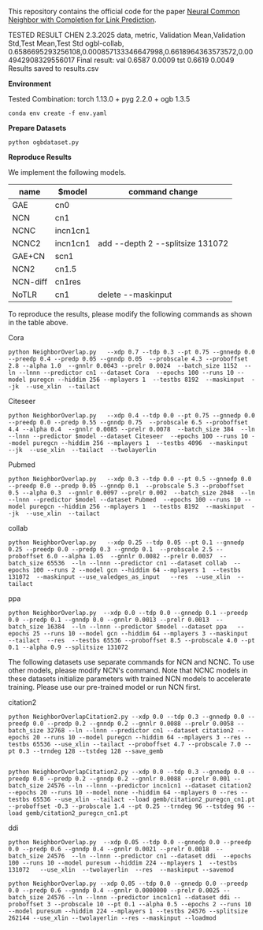 This repository contains the official code for the paper [Neural Common Neighbor with Completion for Link Prediction](https://arxiv.org/pdf/2302.00890.pdf).

TESTED RESULT CHEN 2.3.2025
data, metric, Validation Mean,Validation Std,Test Mean,Test Std
ogbl-collab, 0.6586695293256108,0.000857133346647998,0.6618964363573572,0.004942908329556017
Final result: val 0.6587 0.0009 tst 0.6619 0.0049
Results saved to results.csv

**Environment**

Tested Combination:
torch 1.13.0 + pyg 2.2.0 + ogb 1.3.5

```
conda env create -f env.yaml
```

**Prepare Datasets**

```
python ogbdataset.py
```

**Reproduce Results**

We implement the following models.

| name     | $model    | command change     |
|----------|-----------|--------------------|
| GAE      | cn0       |                    |
| NCN      | cn1       |                    |
| NCNC     | incn1cn1  |                    |
| NCNC2    | incn1cn1  | add --depth 2  --splitsize 131072    |
| GAE+CN   | scn1      |                    |
| NCN2     | cn1.5     |                    |
| NCN-diff | cn1res    |                    |
| NoTLR    | cn1       | delete --maskinput |

To reproduce the results, please modify the following commands as shown in the table above.

Cora
```
python NeighborOverlap.py   --xdp 0.7 --tdp 0.3 --pt 0.75 --gnnedp 0.0 --preedp 0.4 --predp 0.05 --gnndp 0.05  --probscale 4.3 --proboffset 2.8 --alpha 1.0  --gnnlr 0.0043 --prelr 0.0024  --batch_size 1152  --ln --lnnn --predictor cn1 --dataset Cora  --epochs 100 --runs 10 --model puregcn --hiddim 256 --mplayers 1  --testbs 8192  --maskinput  --jk  --use_xlin  --tailact 
```

Citeseer
```
python NeighborOverlap.py   --xdp 0.4 --tdp 0.0 --pt 0.75 --gnnedp 0.0 --preedp 0.0 --predp 0.55 --gnndp 0.75  --probscale 6.5 --proboffset 4.4 --alpha 0.4  --gnnlr 0.0085 --prelr 0.0078  --batch_size 384  --ln --lnnn --predictor $model --dataset Citeseer  --epochs 100 --runs 10 --model puregcn --hiddim 256 --mplayers 1  --testbs 4096  --maskinput  --jk  --use_xlin  --tailact  --twolayerlin
```

Pubmed
```
python NeighborOverlap.py   --xdp 0.3 --tdp 0.0 --pt 0.5 --gnnedp 0.0 --preedp 0.0 --predp 0.05 --gnndp 0.1  --probscale 5.3 --proboffset 0.5 --alpha 0.3  --gnnlr 0.0097 --prelr 0.002  --batch_size 2048  --ln --lnnn --predictor $model --dataset Pubmed  --epochs 100 --runs 10 --model puregcn --hiddim 256 --mplayers 1  --testbs 8192  --maskinput  --jk  --use_xlin  --tailact 
```

collab
```
python NeighborOverlap.py   --xdp 0.25 --tdp 0.05 --pt 0.1 --gnnedp 0.25 --preedp 0.0 --predp 0.3 --gnndp 0.1  --probscale 2.5 --proboffset 6.0 --alpha 1.05  --gnnlr 0.0082 --prelr 0.0037  --batch_size 65536  --ln --lnnn --predictor cn1 --dataset collab  --epochs 100 --runs 2 --model gcn --hiddim 64 --mplayers 1  --testbs 131072  --maskinput --use_valedges_as_input   --res  --use_xlin  --tailact 
```

ppa
```
python NeighborOverlap.py  --xdp 0.0 --tdp 0.0 --gnnedp 0.1 --preedp 0.0 --predp 0.1 --gnndp 0.0 --gnnlr 0.0013 --prelr 0.0013  --batch_size 16384  --ln --lnnn --predictor $model --dataset ppa   --epochs 25 --runs 10 --model gcn --hiddim 64 --mplayers 3 --maskinput  --tailact  --res  --testbs 65536 --proboffset 8.5 --probscale 4.0 --pt 0.1 --alpha 0.9 --splitsize 131072
```

The following datasets use separate commands for NCN and NCNC. To use other models, please modify NCN's command. Note that NCNC models in these datasets initialize parameters with trained NCN models to accelerate training. Please use our pre-trained model or run NCN first.

citation2
```
python NeighborOverlapCitation2.py --xdp 0.0 --tdp 0.3 --gnnedp 0.0 --preedp 0.0 --predp 0.2 --gnndp 0.2 --gnnlr 0.0088 --prelr 0.0058 --batch_size 32768 --ln --lnnn --predictor cn1 --dataset citation2 --epochs 20 --runs 10 --model puregcn --hiddim 64 --mplayers 3 --res --testbs 65536 --use_xlin --tailact --proboffset 4.7 --probscale 7.0 --pt 0.3 --trndeg 128 --tstdeg 128 --save_gemb 


python NeighborOverlapCitation2.py --xdp 0.0 --tdp 0.3 --gnnedp 0.0 --preedp 0.0 --predp 0.2 --gnndp 0.2 --gnnlr 0.0088 --prelr 0.001 --batch_size 24576 --ln --lnnn --predictor incn1cn1 --dataset citation2 --epochs 20 --runs 10 --model none --hiddim 64 --mplayers 0 --res --testbs 65536 --use_xlin --tailact --load gemb/citation2_puregcn_cn1.pt --proboffset -0.3 --probscale 1.4 --pt 0.25 --trndeg 96 --tstdeg 96 --load gemb/citation2_puregcn_cn1.pt 
```


ddi
```
python NeighborOverlap.py  --xdp 0.05 --tdp 0.0 --gnnedp 0.0 --preedp 0.0 --predp 0.6 --gnndp 0.4 --gnnlr 0.0021 --prelr 0.0018  --batch_size 24576  --ln --lnnn --predictor cn1 --dataset ddi  --epochs 100 --runs 10 --model puresum --hiddim 224 --mplayers 1  --testbs 131072   --use_xlin  --twolayerlin  --res  --maskinput --savemod

python NeighborOverlap.py --xdp 0.05 --tdp 0.0 --gnnedp 0.0 --preedp 0.0 --predp 0.6 --gnndp 0.4 --gnnlr 0.0000000 --prelr 0.0025 --batch_size 24576 --ln --lnnn --predictor incn1cn1 --dataset ddi --proboffset 3 --probscale 10 --pt 0.1 --alpha 0.5 --epochs 2 --runs 10 --model puresum --hiddim 224 --mplayers 1 --testbs 24576 --splitsize 262144 --use_xlin --twolayerlin --res --maskinput --loadmod
```